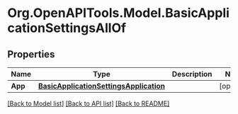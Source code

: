 # Org.OpenAPITools.Model.BasicApplicationSettingsAllOf

## Properties

Name | Type | Description | Notes
------------ | ------------- | ------------- | -------------
**App** | [**BasicApplicationSettingsApplication**](BasicApplicationSettingsApplication.md) |  | [optional] 

[[Back to Model list]](../README.md#documentation-for-models) [[Back to API list]](../README.md#documentation-for-api-endpoints) [[Back to README]](../README.md)

